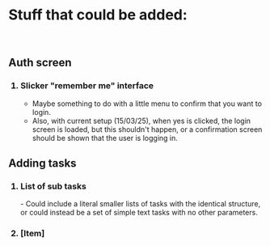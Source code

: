 <h1>Stuff that could be added:</h1>
<br>

<!--View on GitHub: -->

<!--Add an ordered list for each section in this format:

<h2>[Section title]</h2>

<ol>
<h3><li>[Item]</li></h3>
- Something about this item.
-- Get a bit more specific
- Another thing about this item.
</ol>


-->

<h2>Auth screen</h2>
<ol>
    
<h3><li>Slicker "remember me" interface</li></h3>
    
- Maybe something to do with a little menu to confirm that you want to login.
- Also, with current setup (15/03/25), when yes is clicked, the login screen is loaded, but this shouldn't happen, or a confirmation screen should be shown that the user is logging in.

</ol>

<h2>Adding tasks</h2>
<ol>
    
<h3><li>List of sub tasks</li></h3>
- Could include a literal smaller lists of tasks with the identical structure, or could instead be a set of simple text tasks with no other parameters.


<h3><li>[Item]</li></h3>


</ol>

